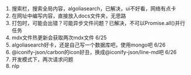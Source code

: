 1. 搜索栏，搜索全局内容，algoliasearch，已解决，ui不好看，网络有点卡
2. 在网址中编写内容，直接放入docs文件夹，无思路
3. 打包时，可能会出错？可能异步文件问题？已解决，不可以Promise.all()并行任务
4. mdx文件热更新会获取两次mdx文件
6/25
5. algoliasearch好卡，还是自己写一个数据库吧，使用mongo吧
6/26
6. @iconify-json/carbon的icon好丑，换成@iconify-json/line-md吧
6/26
7. 开发模式下，两次请求问题
8. nlp